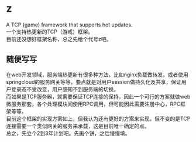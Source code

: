 # z
A TCP (game) framework that supports hot updates.   
一个支持热更新的TCP（游戏）框架。  
目前还没想好框架名称，总之先给个代号z吧。  

## 随便写写
在web开发领域，服务端热更新有很多种方法，比如nginx负载做转发，或者使用springcloud的服务网关等等，要点就是对用户session做持久化及共享，保证用户登录态不受改变，用户感知不到服务端的切换。  
而如果是TCP服务器，就需要保证TCP连接的保持。因此一个可行的方案就做web微服务那套，各个处理模块间使用RPC调用，但可能因此需要注册中心，RPC框架等等。  
目前这个框架的实现方案如上，但我认为还有更好的方案来实现。但不变的是TCP连接需要一个类似网关的服务来承载，这是目前唯一确定的点。   
总之，先立个2到3年计划吧。先画个饼，之后慢慢填。  
